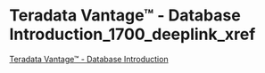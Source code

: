 # Teradata Vantage™ - Database Introduction_1700_deeplink_xref
[#qkm1591119365511]: #qkm1591119365511

[Teradata Vantage™ - Database Introduction](https://docs.teradata.com/access/sources/dita/map?dita:mapPath=qia1556235689628.ditamap)

